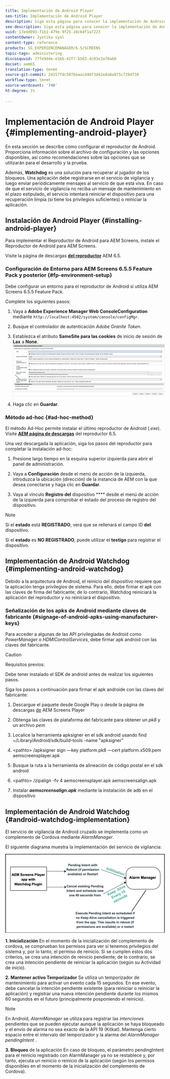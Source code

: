 ```yaml
---
title: Implementación de Android Player
seo-title: Implementación de Android Player
description: Siga esta página para conocer la implementación de Android Watchdog, una solución para recuperar el reproductor de los bloqueos.
seo-description: Siga esta página para conocer la implementación de Android Watchdog, una solución para recuperar el reproductor de los bloqueos.
uuid: 17edd093-f1b1-479e-9f25-28c64f1a7223
contentOwner: Jyotika syal
content-type: reference
products: SG_EXPERIENCEMANAGER/6.5/SCREENS
topic-tags: administering
discoiquuid: 77fe9d4e-e1bb-42f7-b563-dc03e3af8a60
docset: aem65
translation-type: tm+mt
source-git-commit: 24157fdc507beaacd46f3d42e8a0a975c729df38
workflow-type: tm+mt
source-wordcount: '740'
ht-degree: 1%

---
```



# Implementación de Android Player {#implementing-android-player}

En esta sección se describe cómo configurar el reproductor de Android. Proporciona información sobre el archivo de configuración y las opciones disponibles, así como recomendaciones sobre las opciones que se utilizarán para el desarrollo y la prueba.

Además, **Watchdog** es una solución para recuperar al jugador de los bloqueos. Una aplicación debe registrarse en el servicio de vigilancia y luego enviar periódicamente mensajes al servicio de que está viva. En caso de que el servicio de vigilancia no reciba un mensaje de mantenimiento en el plazo estipulado, el servicio intentará reiniciar el dispositivo para una recuperación limpia (si tiene los privilegios suficientes) o reiniciar la aplicación.

## Instalación de Android Player {#installing-android-player}

Para implementar el Reproductor de Android para AEM Screens, instale el Reproductor de Android para AEM Screens.

Visite la página de descargas [**del reproductor**](https://download.macromedia.com/screens/) AEM 6.5.

### Configuración de Entorno para AEM Screens 6.5.5 Feature Pack y posterior {#fp-environment-setup}

Debe configurar un entorno para el reproductor de Android si utiliza AEM Screens 6.5.5 Feature Pack.

Complete los siguientes pasos:

1. Vaya a **Adobe Experience Manager Web ConsoleConfiguration** mediante `http://localhost:4502/system/console/configMgr`.

1. Busque el controlador de autenticación *Adobe Granite Token*.

1. Establezca el atributo **SameSite para las cookies** de inicio de sesión de **Lax** a **None**.
   ![image](/help/user-guide/assets/granite-updates.png)

1. Haga clic en **Guardar**.


### Método ad-hoc {#ad-hoc-method}

El método Ad-Hoc permite instalar el último reproductor de Android (*.exe*). Visite [**AEM página de descargas**](https://download.macromedia.com/screens/) del reproductor 6.5.

Una vez descargada la aplicación, siga los pasos del reproductor para completar la instalación ad-hoc:

1. Presione largo tiempo en la esquina superior izquierda para abrir el panel de administración.
1. Vaya a **Configuración** desde el menú de acción de la izquierda, introduzca la ubicación (dirección) de la instancia de AEM con la que desea conectarse y haga clic en **Guardar**.

1. Vaya al vínculo **Registro del** dispositivo **** desde el menú de acción de la izquierda para comprobar el estado del proceso de registro del dispositivo.

>[!NOTE]
>
>Si el **estado** está **REGISTRADO**, verá que se rellenará el campo ID **del** dispositivo.
>
>Si el **estado** es **NO REGISTRADO**, puede utilizar el **testigo** para registrar el dispositivo.

## Implementación de Android Watchdog {#implementing-android-watchdog}

Debido a la arquitectura de Android, el reinicio del dispositivo requiere que la aplicación tenga privilegios de sistema. Para ello, debe firmar el apk con las claves de firma del fabricante; de lo contrario, Watchdog reiniciará la aplicación del reproductor y no reiniciará el dispositivo.

### Señalización de los apks de Android mediante claves de fabricante {#signage-of-android-apks-using-manufacturer-keys}

Para acceder a algunas de las API privilegiadas de Android como *PowerManager* o *HDMIControlServices*, debe firmar apk android con las claves del fabricante.

>[!CAUTION]
>
>Requisitos previos:
>
>Debe tener instalado el SDK de android antes de realizar los siguientes pasos.

Siga los pasos a continuación para firmar el apk androide con las claves del fabricante:

1. Descargue el paquete desde Google Play o desde la página de descargas [de](https://download.macromedia.com/screens/) AEM Screens Player
1. Obtenga las claves de plataforma del fabricante para obtener un *pk8* y un archivo *pem*

1. Localice la herramienta apksigner en el sdk android usando find ~/Library/Android/sdk/build-tools -name &quot;apksigner&quot;
1. &lt;pathto> /apksigner sign —key platform.pk8 —cert platform.x509.pem aemscreensplayer.apk
1. Busque la ruta a la herramienta de alineación de código postal en el sdk android
1. &lt;pathto> /zipalign -fv 4 aemscreensplayer.apk aemscreensalign.apk
1. Instalar ***aemscreensalign.apk*** mediante la instalación de adb en el dispositivo

## Implementación de Android Watchdog {#android-watchdog-implementation}

El servicio de vigilancia de Android cruzado se implementa como un complemento de Cordova mediante *AlarmManager*.

El siguiente diagrama muestra la implementación del servicio de vigilancia:

![chlimage_1-31](assets/chlimage_1-31.png)

**1. Inicialización** En el momento de la inicialización del complemento de cordova, se comprueban los permisos para ver si tenemos privilegios del sistema y, por lo tanto, el permiso de reinicio. Si se cumplen estos dos criterios, se crea una intención de reinicio pendiente; de lo contrario, se crea una intención pendiente de reiniciar la aplicación (según su Actividad de inicio).

**2. Mantener activo Temporizador** Se utiliza un temporizador de mantenimiento para activar un evento cada 15 segundos. En ese evento, debe cancelar la intención pendiente existente (para reiniciar o reiniciar la aplicación) y registrar una nueva intención pendiente durante los mismos 60 segundos en el futuro (principalmente posponiendo el reinicio).

>[!NOTE]
>
>En Android, *AlarmManager* se utiliza para registrar las *intenciones* pendientes que se pueden ejecutar aunque la aplicación se haya bloqueado y el envío de alarma no sea exacto de la API 19 (Kitkat). Mantenga cierto espacio entre el intervalo del temporizador y la alarma del *AlarmManager* *pendingIntent* .

**3. Bloqueo** de la aplicación En caso de bloqueo, el parámetro pendingIntent para el reinicio registrado con AlarmManager ya no se restablece y, por tanto, ejecuta un reinicio o reinicio de la aplicación (según los permisos disponibles en el momento de la inicialización del complemento de Cordova).
